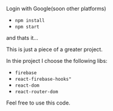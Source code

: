 Login with Google(soon other platforms)

- `npm install`
- `npm start`

and thats it...

This is just a piece of a greater project.

In thie project I choose the following libs:
- `firebase`
- `react-firebase-hooks"`
- `react-dom`
- `react-router-dom`


Feel free to use this code.
